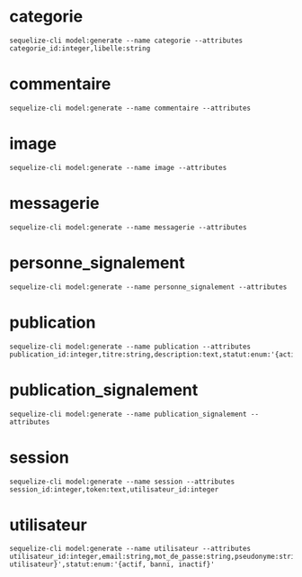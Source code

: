 # categorie

```
sequelize-cli model:generate --name categorie --attributes categorie_id:integer,libelle:string
```

# commentaire

```
sequelize-cli model:generate --name commentaire --attributes
```

# image

```
sequelize-cli model:generate --name image --attributes
```

# messagerie

```
sequelize-cli model:generate --name messagerie --attributes
```

# personne_signalement

```
sequelize-cli model:generate --name personne_signalement --attributes
```

# publication

```
sequelize-cli model:generate --name publication --attributes publication_id:integer,titre:string,description:text,statut:enum:'{actif,inactif}',utilisateur_id:integer,categorie_id:integer
```

# publication_signalement

```
sequelize-cli model:generate --name publication_signalement --attributes
```

# session

```
sequelize-cli model:generate --name session --attributes session_id:integer,token:text,utilisateur_id:integer
```

# utilisateur

```
sequelize-cli model:generate --name utilisateur --attributes utilisateur_id:integer,email:string,mot_de_passe:string,pseudonyme:string,nom:string,prenom:string,departement:string,ville:string,role:enum:'{administrateur, utilisateur}',statut:enum:'{actif, banni, inactif}'
```
